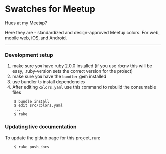 # Swatches for Meetup

Hues at my Meetup?

Here they are - standardized and design-approved Meetup colors. For web, mobile web, iOS, and Android.

----

### Development setup

1. make sure you have ruby 2.0.0 installed (if you use rbenv this will be easy, .ruby-version sets the correct version for the project)
2. make sure you have the `bundler` gem installed
3. use bundler to install dependencies
4. After editing `colors.yaml` use this command to rebuild the consumable files

```
	$ bundle install
	$ edit src/colors.yaml
	...
	$ rake
```

### Updating live documentation
To update the github page for this projcet, run:

```
	$ rake push_docs
```

